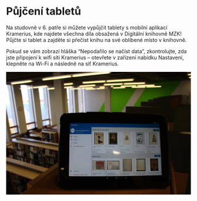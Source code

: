 # Půjčení tabletů

Na studovně v 6. patře si můžete vypůjčit tablety s mobilní aplikací Kramerius, kde najdete všechna díla obsažená v Digitální knihovně MZK! 
Půjčte si tablet a zajděte si přečíst knihu na své oblíbené místo v knihovně.

Pokud se vám zobrazí hláška “Nepodařilo se načíst data”,
zkontrolujte, zda jste připojení k wifi síti Kramerius – otevřete v zařízení nabídku Nastavení, 
klepněte na Wi-Fi a následně na síť Kramerius.

![](/images/help/pujceniTabletu/tablet.jpg)